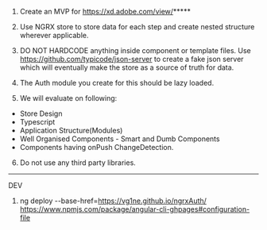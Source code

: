 1. Create an MVP for https://xd.adobe.com/view/*****

2. Use NGRX store to store data for each step and create nested structure wherever applicable.

3. DO NOT HARDCODE anything inside component or template files. 
Use https://github.com/typicode/json-server to create a fake json server which will eventually 
make the store as a source of truth for data.

4. The Auth module you create for this should be lazy loaded.

5. We will evaluate on following:
- Store Design
- Typescript
- Application Structure(Modules)
- Well Organised Components - Smart and Dumb Components
- Components having onPush ChangeDetection.

6. Do not use any third party libraries.
___________________
DEV
1. ng deploy --base-href=https://vg1ne.github.io/ngrxAuth/ 
https://www.npmjs.com/package/angular-cli-ghpages#configuration-file


